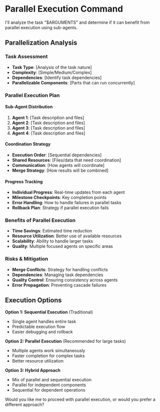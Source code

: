 # Parallel Execution Command

I'll analyze the task "$ARGUMENTS" and determine if it can benefit from parallel execution using sub-agents.

## Parallelization Analysis

### Task Assessment
- **Task Type**: [Analysis of the task nature]
- **Complexity**: [Simple/Medium/Complex]
- **Dependencies**: [Identify task dependencies]
- **Parallelizable Components**: [Parts that can run concurrently]

### Parallel Execution Plan

#### Sub-Agent Distribution
1. **Agent 1**: [Task description and files]
2. **Agent 2**: [Task description and files]
3. **Agent 3**: [Task description and files]
4. **Agent 4**: [Task description and files]

#### Coordination Strategy
- **Execution Order**: [Sequential dependencies]
- **Shared Resources**: [Files/data that need coordination]
- **Communication**: [How agents will coordinate]
- **Merge Strategy**: [How results will be combined]

#### Progress Tracking
- **Individual Progress**: Real-time updates from each agent
- **Milestone Checkpoints**: Key completion points
- **Error Handling**: How to handle failures in parallel tasks
- **Rollback Plan**: Strategy if parallel execution fails

### Benefits of Parallel Execution
- **Time Savings**: Estimated time reduction
- **Resource Utilization**: Better use of available resources
- **Scalability**: Ability to handle larger tasks
- **Quality**: Multiple focused agents on specific areas

### Risks & Mitigation
- **Merge Conflicts**: Strategy for handling conflicts
- **Dependencies**: Managing task dependencies
- **Quality Control**: Ensuring consistency across agents
- **Error Propagation**: Preventing cascade failures

## Execution Options

**Option 1: Sequential Execution** (Traditional)
- Single agent handles entire task
- Predictable execution flow
- Easier debugging and rollback

**Option 2: Parallel Execution** (Recommended for large tasks)
- Multiple agents work simultaneously
- Faster completion for complex tasks
- Better resource utilization

**Option 3: Hybrid Approach**
- Mix of parallel and sequential execution
- Parallel for independent components
- Sequential for dependent operations

Would you like me to proceed with parallel execution, or would you prefer a different approach?